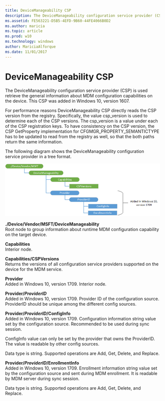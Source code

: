 ```yaml
---
title: DeviceManageability CSP
description: The DeviceManageability configuration service provider (CSP) is used retrieve the general information about MDM configuration capabilities on the device. This CSP was added in Windows 10, version 1607.
ms.assetid: FE563221-D5B5-4EFD-9B60-44FE4066B0D2
ms.author: maricia
ms.topic: article
ms.prod: w10
ms.technology: windows
author: MariciaAlforque
ms.date: 11/01/2017
---
```


# DeviceManageability CSP


The DeviceManageability configuration service provider (CSP) is used retrieve the general information about MDM configuration capabilities on the device. This CSP was added in Windows 10, version 1607.

For performance reasons DeviceManageability CSP directly reads the CSP version from the registry. Specifically, the value csp\_version is used to determine each of the CSP versions. The csp\_version is a value under each of the CSP registration keys. To have consistency on the CSP version, the CSP GetProperty implementation for CFGMGR\_PROPERTY\_SEMANTICTYPE has to be updated to read from the registry as well, so that the both paths return the same information. 

The following diagram shows the DeviceManageability configuration service provider in a tree format.

![devicemanageability csp diagram](images/provisioning-csp-devicemanageability.png)

<a href="" id="--device-vendor-msft-devicemanageability"></a>**./Device/Vendor/MSFT/DeviceManageability**  
Root node to group information about runtime MDM configuration capability on the target device.

<a href="" id="capabilities"></a>**Capabilities**  
Interior node.

<a href="" id="capabilities-cspversions"></a>**Capabilities/CSPVersions**  
Returns the versions of all configuration service providers supported on the device for the MDM service.

<a href="" id="capabilities"></a>**Provider**  
Added in Windows 10, version 1709. Interior node.

<a href="" id="capabilities-cspversions"></a>**Provider/_ProviderID_**  
Added in Windows 10, version 1709. Provider ID of the configuration source. ProviderID should be unique among the different config sources.

<a href="" id="capabilities-cspversions"></a>**Provider/_ProviderID_/ConfigInfo**  
Added in Windows 10, version 1709. Configuration information string value set by the configuration source. Recommended to be used during sync session.

ConfigInfo value can only be set by the provider that owns the ProviderID. The value is readable by other config sources.

Data type is string. Supported operations are Add, Get, Delete, and Replace.

<a href="" id="capabilities-cspversions"></a>**Provider/_ProviderID_/EnrollmentInfo**  
Added in Windows 10, version 1709. Enrollment information string value set by the configuration source and sent during MDM enrollment. It is readable by MDM server during sync session.

Data type is string. Supported operations are Add, Get, Delete, and Replace. 







